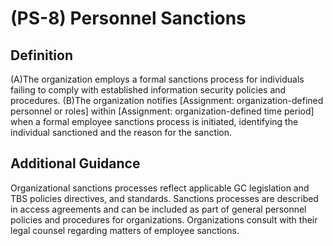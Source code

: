 
# (PS-8) Personnel Sanctions

## Definition

(A)The organization employs a formal sanctions process for individuals failing to comply with established information security policies and procedures.
(B)The organization notifies [Assignment: organization-defined personnel or roles] within [Assignment: organization-defined time period] when a formal employee sanctions process is initiated, identifying the individual sanctioned and the reason for the sanction.

## Additional Guidance

Organizational sanctions processes reflect applicable GC legislation and TBS policies directives, and standards. Sanctions processes are described in access agreements and can be included as part of general personnel policies and procedures for organizations. Organizations consult with their legal counsel regarding matters of employee sanctions.
